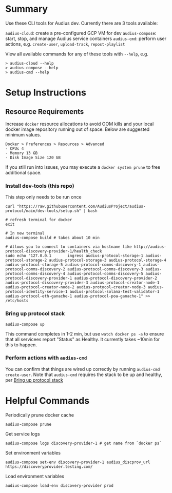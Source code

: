 # Summary

Use these CLI tools for Audius dev. Currently there are 3 tools available:

`audius-cloud`: create a pre-configured GCP VM for dev
`audius-compose`: start, stop, and manage Audius service containers
`audius-cmd`: perform user actions, e.g. `create-user`, `upload-track`, `repost-playlist`

View all available commands for any of these tools with `--help`, e.g.
```
> audius-cloud --help
> audius-compose --help
> audius-cmd --help
```

# Setup Instructions

## Resource Requirements

Increase `docker` resource allocations to avoid OOM kills and your local docker image repository running out of space.
Below are suggested minimum values.
```
Docker > Preferences > Resources > Advanced
- CPUs 4
- Memory 13 GB
- Disk Image Size 120 GB
```

If you still run into issues, you may execute a `docker system prune` to free additional space.

### Install dev-tools (this repo)

This step only needs to be run once

```
curl "https://raw.githubusercontent.com/AudiusProject/audius-protocol/main/dev-tools/setup.sh" | bash

# refresh terminal for docker
exit

# In new terminal
audius-compose build # takes about 10 min

# Allows you to connect to containers via hostname like http://audius-protocol-discovery-provider-1/health_check
sudo echo "127.0.0.1       ingress audius-protocol-storage-1 audius-protocol-storage-2 audius-protocol-storage-3 audius-protocol-storage-4 audius-protocol-storage-5 audius-protocol-comms-discovery-1 audius-protocol-comms-discovery-2 audius-protocol-comms-discovery-3 audius-protocol-comms-discovery-4 audius-protocol-comms-discovery-5 audius-protocol-discovery-provider-1 audius-protocol-discovery-provider-2 audius-protocol-discovery-provider-3 audius-protocol-creator-node-1 audius-protocol-creator-node-2 audius-protocol-creator-node-3 audius-protocol-identity-service-1 audius-protocol-solana-test-validator-1 audius-protocol-eth-ganache-1 audius-protocol-poa-ganache-1" >> /etc/hosts
```

### Bring up protocol stack

```
audius-compose up
```
This command completes in 1-2 min, but use `watch docker ps -a` to ensure that all servicees report "Status" as Healthy. It currently takes ~10min for this to happen.

### Perform actions with `audius-cmd`

You can confirm that things are wired up correctly by running `audius-cmd create-user`.
Note that `audius-cmd` requires the stack to be up and healthy, per [Bring up protocol stack](#bring-up-protocol-stack)

# Helpful Commands

Periodically prune docker cache
```
audius-compose prune
```

Get service logs
```
audius-compose logs discovery-provider-1 # get name from `docker ps`
```

Set environment variables
```
audius-compose set-env discovery-provider-1 audius_discprov_url https://discoveryprovider.testing.com/
```

Load environment variables
```
audius-compose load-env discovery-provider prod
```
